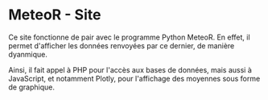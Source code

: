 # MeteoR - Site

Ce site fonctionne de pair avec le programme Python MeteoR. En effet, il permet d'afficher les
données renvoyées par ce dernier, de manière dyanmique.

Ainsi, il fait appel à PHP pour l'accès aux bases de données, mais aussi à JavaScript, et notamment
Plotly, pour l'affichage des moyennes sous forme de graphique.
